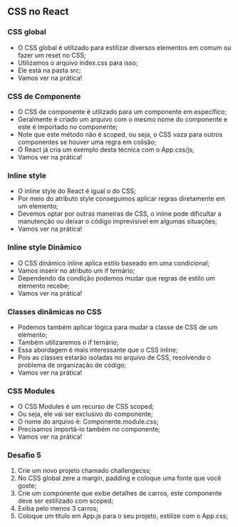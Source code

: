 ## CSS no React
  
### CSS global
- O CSS global é utilizado para estilizar diversos elementos em comum ou fazer um reset no CSS;
- Utilizamos o arquivo index.css para isso;
- Ele está na pasta src;
- Vamos ver na prática!

### CSS de Componente
- O CSS de componente é utilizado para um componente em específico;
- Geralmente é criado um arquivo com o mesmo nome do componente
e este é importado no componente;
- Note que este método não é scoped, ou seja, o CSS vaza para outros
componentes se houver uma regra em colisão;
- O React já cria um exemplo desta técnica com o App.css/js;
- Vamos ver na prática!

### Inline style
- O inline style do React é igual o do CSS;
- Por meio do atributo style conseguimos aplicar regras diretamente em
um elemento;
- Devemos optar por outras maneiras de CSS, o inline pode dificultar a
manutenção ou deixar o código imprevisível em algumas situações;
- Vamos ver na prática!

### Inline style Dinâmico
- O CSS dinâmico inline aplica estilo baseado em uma condicional;
- Vamos inserir no atributo um if ternário;
- Dependendo da condição podemos mudar que regras de estilo um
elemento recebe;
- Vamos ver na prática!

### Classes dinâmicas no CSS
- Podemos também aplicar lógica para mudar a classe de CSS de um elemento;
- Também utilizaremos o if ternário;
- Essa abordagem é mais interessante que o CSS inline;
- Pois as classes estarão isoladas no arquivo de CSS, resolvendo o
problema de organização de código;
- Vamos ver na prática!

### CSS Modules
- O CSS Modules é um recurso de CSS scoped;
- Ou seja, ele vai ser exclusivo do componente;
- O nome do arquivo é: Componente.module.css;
- Precisamos importá-lo também no componente;
- Vamos ver na prática!

### Desafio 5
1. Crie um novo projeto chamado challengecss;
2. No CSS global zere a margin, padding e coloque uma fonte que você
goste;
3. Crie um componente que exibe detalhes de carros, este componente deve
ser estilizado com scoped;
4. Exiba pelo menos 3 carros;
5. Coloque um título em App.js para o seu projeto, estilize com o App.css;